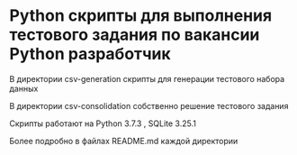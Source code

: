 # Python скрипты для выполнения тестового задания по вакансии Python разработчик

В директории csv-generation скрипты для генерации тестового набора данных

В директории csv-consolidation собственно решение тестового задания

Скрипты работают на Python 3.7.3 , SQLite 3.25.1

Более подробно в файлах README.md каждой директории    
